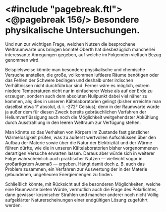 <#include "pagebreak.ftl">
\<@pagebreak 156/>
Besondere physikalische Untersuchungen.
=======================================

Und nun zur wichtigen Frage, welchen Nutzen die besprochene
Weltraumwarte uns bringen könnte! Oberth hat diesbezüglich
mancherlei interessante Anregungen gegeben, auf welche
im Folgenden vielfach Bezug genommen wird.

Beispielsweise könnte man besondere physikalische und chemische
Versuche anstellen, die große, vollkommen luftleere Räume
benötigen oder das Fehlen der Schwere bedingen und deshalb
unter irdischen Verhältnissen nicht durchführbar sind.
Ferner wäre es möglich, extrem niedere Temperaturen nicht
nur in einfacherer Weise als auf der Erde zu erzeugen, sondern
auch dem absoluten Nullpunkt dabei viel näher zu
kommen, als; dies in unseren Kältelaboratorien gelingt (bisher
erreichte man daselbst etwa 1° absolut, d. i. -272° Celsius);
denn in der Raumwarte würde ja außer dem für diesen
Zweck bereits gebräuchlichen Verfahren der Heliumverflüssigung
auch noch die Möglichkeit weitgehendster Abkühlung durch
Ausstrahlung in den leeren Weltraum zur Verfügung
stehen.

Man könnte so das Verhalten von Körpern im Zustande fast
gänzlicher Wärmelosigkeit prüfen, was zu äußerst wertvollen
Aufschlüssen über den Aufbau der Materie sowie über die Natur
der Elektrizität und der Wärme führen dürfte, wie die in unseren
Kältelaboratorien bisher vorgenommenen derartigen Versuche
erwarten lassen. Daraus aber würde sich in weiterer Folge
wahrscheinlich auch praktischer Nutzen — vielleicht sogar in großartigstem
Ausmaß — ergeben. Hängt damit doch z. B. auch das
Problem zusammen, ein Verfahren zur Auswertung der in der
Materie gebundenen, ungeheuren Energiemengen zu finden.

Schließlich könnte, mit Rücksicht auf die besonderen Möglichkeiten,
welche eine Raumwarte bieten Würde, vermutlich auch
die Frage des Polarlichtes, dann gewisser kosmischer Strahlen und
mancher anderer noch nicht Völlig aufgeklärter Naturerscheinungen
einer endgültigen Lösung zugeführt werden.

